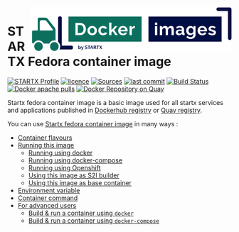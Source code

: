 <img align="right" src="https://raw.githubusercontent.com/startxfr/docker-images/master/.gitlab/img/logo-small.svg?sanitize=true">

# STARTX Fedora container image

[![STARTX Profile](https://img.shields.io/badge/provider-startx-green.svg)](https://github.com/startxfr) [![licence](https://img.shields.io/github/license/startxfr/docker-images.svg)](https://gitlab.com/startx1/containers) [![Sources](https://img.shields.io/badge/startx-docker--images-blue.svg)](https://gitlab.com/startx1/containers/tree/master/OS/)
[![last commit](https://img.shields.io/github/last-commit/startxfr/docker-images.svg)](https://gitlab.com/startx1/containers) [![Build Status](https://travis-ci.org/startxfr/docker-images.svg?branch=master)](https://travis-ci.org/startxfr/docker-images) [![Docker apache pulls](https://img.shields.io/docker/pulls/startx/fedora)](https://hub.docker.com/r/startx/fedora) [![Docker Repository on Quay](https://quay.io/repository/startx/fedora/status "Docker Repository on Quay")](https://quay.io/repository/startx/fedora)

Startx fedora container image is a basic image used for all startx services and applications published in
[Dockerhub registry](https://hub.docker.com/u/startx) or [Quay registry](https://quay.io/startx).

You can use [Startx fedora container image](https://docker-images.readthedocs.io/en/latest/OS/fedora) in many ways :

- [Container flavours](https://docker-images.readthedocs.io/en/latest/OS/fedora#container-flavours)
- [Running this image](https://docker-images.readthedocs.io/en/latest/OS/fedora#running-this-image)
  - [Running using docker](https://docker-images.readthedocs.io/en/latest/OS/fedora#running-using-docker)
  - [Running using docker-compose](https://docker-images.readthedocs.io/en/latest/OS/fedora#running-using-docker-compose)
  - [Running using Openshift](https://docker-images.readthedocs.io/en/latest/OS/fedora#running-using-openshift)
  - [Using this image as S2I builder](https://docker-images.readthedocs.io/en/latest/OS/fedora#using-this-image-as-s2i-builder)
  - [Using this image as base container](https://docker-images.readthedocs.io/en/latest/OS/fedora#using-this-image-as-base-container)
- [Environment variable](https://docker-images.readthedocs.io/en/latest/OS/fedora#environment-variable)
- [Container command](https://docker-images.readthedocs.io/en/latest/OS/fedora#container-command)
- [For advanced users](https://docker-images.readthedocs.io/en/latest/OS/fedora#for-advanced-users)
  - [Build & run a container using `docker`](https://docker-images.readthedocs.io/en/latest/OS/fedora#build--run-a-container-using-docker)
  - [Build & run a container using `docker-compose`](https://docker-images.readthedocs.io/en/latest/OS/fedora#build--run-a-container-using-docker-compose)
